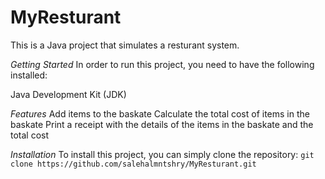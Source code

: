 # MyResturant 
This is a Java project that simulates a resturant system.

*Getting Started*
In order to run this project, you need to have the following installed:

Java Development Kit (JDK)

*Features*
Add items to the baskate
Calculate the total cost of items in the baskate
Print a receipt with the details of the items in the baskate and the total cost

*Installation*
To install this project, you can simply clone the repository:
`git clone https://github.com/salehalmntshry/MyResturant.git
`
